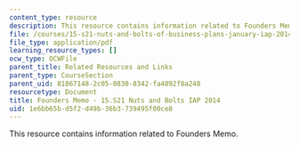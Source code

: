 ```yaml
---
content_type: resource
description: This resource contains information related to Founders Memo.
file: /courses/15-s21-nuts-and-bolts-of-business-plans-january-iap-2014/1e6bb65bd5f2d49b36b3739495f00ce8_MIT15_S21IAP14_FndrsMemo.pdf
file_type: application/pdf
learning_resource_types: []
ocw_type: OCWFile
parent_title: Related Resources and Links
parent_type: CourseSection
parent_uid: 81867148-2c05-0830-8342-fa4892f8a248
resourcetype: Document
title: Founders Memo - 15.S21 Nuts and Bolts IAP 2014
uid: 1e6bb65b-d5f2-d49b-36b3-739495f00ce8
---
```

This resource contains information related to Founders Memo.


